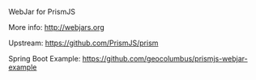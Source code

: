 WebJar for PrismJS

More info: http://webjars.org

Upstream: https://github.com/PrismJS/prism

Spring Boot Example: https://github.com/geocolumbus/prismjs-webjar-example
